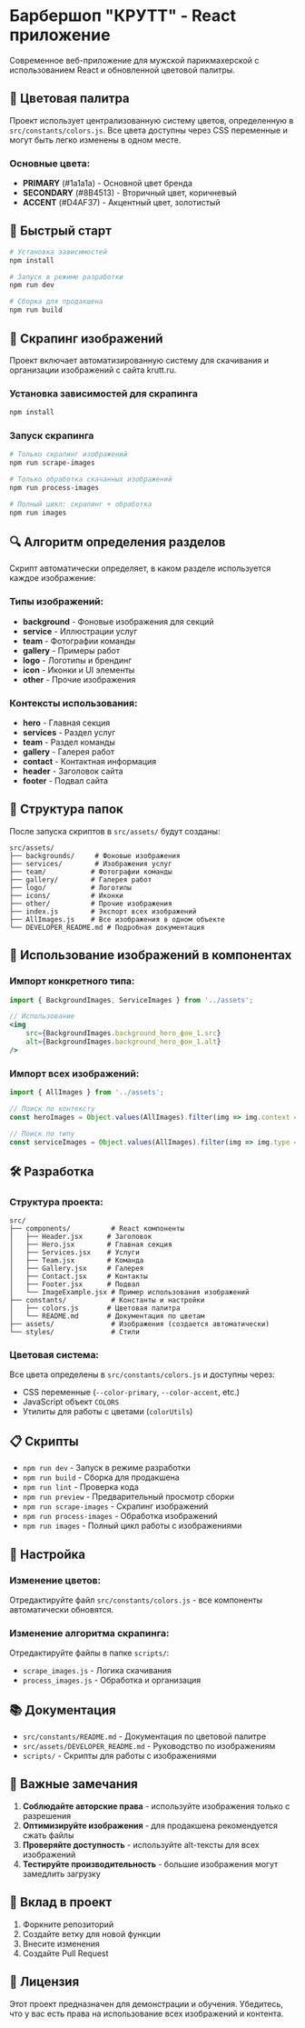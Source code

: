 # Барбершоп "КРУТТ" - React приложение

Современное веб-приложение для мужской парикмахерской с использованием React и обновленной цветовой палитры.

## 🎨 Цветовая палитра

Проект использует централизованную систему цветов, определенную в `src/constants/colors.js`. Все цвета доступны через CSS переменные и могут быть легко изменены в одном месте.

### Основные цвета:
- **PRIMARY** (#1a1a1a) - Основной цвет бренда
- **SECONDARY** (#8B4513) - Вторичный цвет, коричневый
- **ACCENT** (#D4AF37) - Акцентный цвет, золотистый

## 🚀 Быстрый старт

```bash
# Установка зависимостей
npm install

# Запуск в режиме разработки
npm run dev

# Сборка для продакшена
npm run build
```

## 📸 Скрапинг изображений

Проект включает автоматизированную систему для скачивания и организации изображений с сайта krutt.ru.

### Установка зависимостей для скрапинга

```bash
npm install
```

### Запуск скрапинга

```bash
# Только скрапинг изображений
npm run scrape-images

# Только обработка скачанных изображений
npm run process-images

# Полный цикл: скрапинг + обработка
npm run images
```

## 🔍 Алгоритм определения разделов

Скрипт автоматически определяет, в каком разделе используется каждое изображение:

### Типы изображений:
- **background** - Фоновые изображения для секций
- **service** - Иллюстрации услуг
- **team** - Фотографии команды
- **gallery** - Примеры работ
- **logo** - Логотипы и брендинг
- **icon** - Иконки и UI элементы
- **other** - Прочие изображения

### Контексты использования:
- **hero** - Главная секция
- **services** - Раздел услуг
- **team** - Раздел команды
- **gallery** - Галерея работ
- **contact** - Контактная информация
- **header** - Заголовок сайта
- **footer** - Подвал сайта

## 📁 Структура папок

После запуска скриптов в `src/assets/` будут созданы:

```
src/assets/
├── backgrounds/     # Фоновые изображения
├── services/        # Изображения услуг
├── team/           # Фотографии команды
├── gallery/        # Галерея работ
├── logo/           # Логотипы
├── icons/          # Иконки
├── other/          # Прочие изображения
├── index.js        # Экспорт всех изображений
├── AllImages.js    # Все изображения в одном объекте
└── DEVELOPER_README.md # Подробная документация
```

## 🎯 Использование изображений в компонентах

### Импорт конкретного типа:

```jsx
import { BackgroundImages, ServiceImages } from '../assets';

// Использование
<img 
    src={BackgroundImages.background_hero_фон_1.src} 
    alt={BackgroundImages.background_hero_фон_1.alt} 
/>
```

### Импорт всех изображений:

```jsx
import { AllImages } from '../assets';

// Поиск по контексту
const heroImages = Object.values(AllImages).filter(img => img.context === 'hero');

// Поиск по типу
const serviceImages = Object.values(AllImages).filter(img => img.type === 'service');
```

## 🛠️ Разработка

### Структура проекта:

```
src/
├── components/          # React компоненты
│   ├── Header.jsx      # Заголовок
│   ├── Hero.jsx        # Главная секция
│   ├── Services.jsx    # Услуги
│   ├── Team.jsx        # Команда
│   ├── Gallery.jsx     # Галерея
│   ├── Contact.jsx     # Контакты
│   ├── Footer.jsx      # Подвал
│   └── ImageExample.jsx # Пример использования изображений
├── constants/           # Константы и настройки
│   ├── colors.js       # Цветовая палитра
│   └── README.md       # Документация по цветам
├── assets/              # Изображения (создается автоматически)
└── styles/              # Стили
```

### Цветовая система:

Все цвета определены в `src/constants/colors.js` и доступны через:
- CSS переменные (`--color-primary`, `--color-accent`, etc.)
- JavaScript объект `COLORS`
- Утилиты для работы с цветами (`colorUtils`)

## 📋 Скрипты

- `npm run dev` - Запуск в режиме разработки
- `npm run build` - Сборка для продакшена
- `npm run lint` - Проверка кода
- `npm run preview` - Предварительный просмотр сборки
- `npm run scrape-images` - Скрапинг изображений
- `npm run process-images` - Обработка изображений
- `npm run images` - Полный цикл работы с изображениями

## 🔧 Настройка

### Изменение цветов:

Отредактируйте файл `src/constants/colors.js` - все компоненты автоматически обновятся.

### Изменение алгоритма скрапинга:

Отредактируйте файлы в папке `scripts/`:
- `scrape_images.js` - Логика скачивания
- `process_images.js` - Обработка и организация

## 📚 Документация

- `src/constants/README.md` - Документация по цветовой палитре
- `src/assets/DEVELOPER_README.md` - Руководство по изображениям
- `scripts/` - Скрипты для работы с изображениями

## 🚨 Важные замечания

1. **Соблюдайте авторские права** - используйте изображения только с разрешения
2. **Оптимизируйте изображения** - для продакшена рекомендуется сжать файлы
3. **Проверяйте доступность** - используйте alt-тексты для всех изображений
4. **Тестируйте производительность** - большие изображения могут замедлить загрузку

## 🤝 Вклад в проект

1. Форкните репозиторий
2. Создайте ветку для новой функции
3. Внесите изменения
4. Создайте Pull Request

## 📄 Лицензия

Этот проект предназначен для демонстрации и обучения. Убедитесь, что у вас есть права на использование всех изображений и контента.
